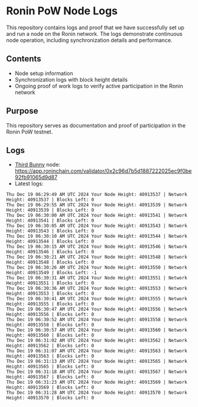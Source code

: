 # Ronin PoW Node Logs

This repository contains logs and proof that we have successfully set up and run a node on the Ronin network. The logs demonstrate continuous node operation, including synchronization details and performance.

## Contents

- Node setup information
- Synchronization logs with block height details
- Ongoing proof of work logs to verify active participation in the Ronin network

## Purpose

This repository serves as documentation and proof of participation in the Ronin PoW testnet.

## Logs

- [Third Bunny](https://thirdbunny.xyz/) node: https://app.roninchain.com/validator/0x2c96d7b5d1887222025ec9f0be92fb91065d9d87
- Latest logs:
```
Thu Dec 19 06:29:49 AM UTC 2024 Your Node Height: 40913537 | Network Height: 40913537 | Blocks Left: 0
Thu Dec 19 06:29:55 AM UTC 2024 Your Node Height: 40913539 | Network Height: 40913539 | Blocks Left: 0
Thu Dec 19 06:30:00 AM UTC 2024 Your Node Height: 40913541 | Network Height: 40913541 | Blocks Left: 0
Thu Dec 19 06:30:05 AM UTC 2024 Your Node Height: 40913543 | Network Height: 40913543 | Blocks Left: 0
Thu Dec 19 06:30:10 AM UTC 2024 Your Node Height: 40913544 | Network Height: 40913544 | Blocks Left: 0
Thu Dec 19 06:30:15 AM UTC 2024 Your Node Height: 40913546 | Network Height: 40913546 | Blocks Left: 0
Thu Dec 19 06:30:21 AM UTC 2024 Your Node Height: 40913548 | Network Height: 40913548 | Blocks Left: 0
Thu Dec 19 06:30:26 AM UTC 2024 Your Node Height: 40913550 | Network Height: 40913549 | Blocks Left: -1
Thu Dec 19 06:30:31 AM UTC 2024 Your Node Height: 40913551 | Network Height: 40913551 | Blocks Left: 0
Thu Dec 19 06:30:36 AM UTC 2024 Your Node Height: 40913553 | Network Height: 40913553 | Blocks Left: 0
Thu Dec 19 06:30:41 AM UTC 2024 Your Node Height: 40913555 | Network Height: 40913555 | Blocks Left: 0
Thu Dec 19 06:30:47 AM UTC 2024 Your Node Height: 40913556 | Network Height: 40913556 | Blocks Left: 0
Thu Dec 19 06:30:52 AM UTC 2024 Your Node Height: 40913558 | Network Height: 40913558 | Blocks Left: 0
Thu Dec 19 06:30:57 AM UTC 2024 Your Node Height: 40913560 | Network Height: 40913560 | Blocks Left: 0
Thu Dec 19 06:31:02 AM UTC 2024 Your Node Height: 40913562 | Network Height: 40913562 | Blocks Left: 0
Thu Dec 19 06:31:07 AM UTC 2024 Your Node Height: 40913563 | Network Height: 40913563 | Blocks Left: 0
Thu Dec 19 06:31:13 AM UTC 2024 Your Node Height: 40913565 | Network Height: 40913565 | Blocks Left: 0
Thu Dec 19 06:31:18 AM UTC 2024 Your Node Height: 40913567 | Network Height: 40913567 | Blocks Left: 0
Thu Dec 19 06:31:23 AM UTC 2024 Your Node Height: 40913569 | Network Height: 40913569 | Blocks Left: 0
Thu Dec 19 06:31:28 AM UTC 2024 Your Node Height: 40913570 | Network Height: 40913570 | Blocks Left: 0
```
